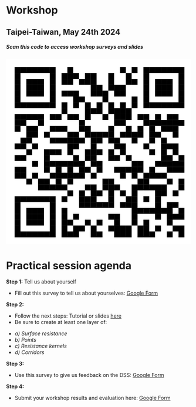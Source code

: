 # Workshop
## Taipei-Taiwan, May 24th 2024

##### *Scan this code to access workshop surveys and slides*
![QRcode](https://github.com/connectingLandscapes/workshops/blob/main/Taiwan/qrcode_TAIWAN.png)


# Practical session agenda

**Step 1:** Tell us about yourself
- Fill out this survey to tell us about yourselves: [Google Form](https://forms.gle/Wy2a82Rt7JcCDBYr7)


**Step 2:** 
- Follow the next steps: Tutorial or slides [here](https://docs.google.com/presentation/d/1VvDP-xnQBq_11OqGO_cignf30NjNIpiK47kwloQH66w/edit?usp=sharing)
- Be sure to create at least one layer of:
  
+ *a) Surface resistance*
+ *b) Points*
+ *c) Resistance kernels*
+ *d) Corridors*

**Step 3:** 
  - Use this survey to give us feedback on the DSS: [Google Form](https://forms.gle/r3Aa5yvQDUzh9mk39)

**Step 4:** 
  - Submit your workshop results and evaluation here: [Google Form](https://forms.gle/5i9tgQL1H5AeBMcT7)

